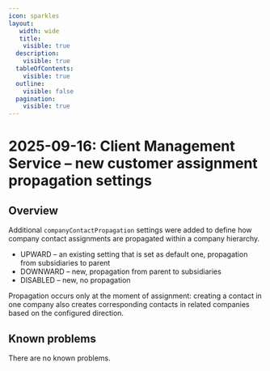 ```yaml
---
icon: sparkles
layout:
   width: wide
   title:
    visible: true
  description:
    visible: true
  tableOfContents:
    visible: true
  outline:
    visible: false
  pagination:
    visible: true
---
```


# 2025-09-16: Client Management Service – new customer assignment propagation settings

## Overview

Additional `companyContactPropagation` settings were added to define how company contact assignments are propagated within a company hierarchy.

* UPWARD – an existing setting that is set as default one, propagation from subsidiaries to parent
* DOWNWARD – new, propagation from parent to subsidiaries
* DISABLED – new, no propagation

Propagation occurs only at the moment of assignment: creating a contact in one company also creates corresponding contacts in related companies based on the configured direction.

## Known problems

There are no known problems.

